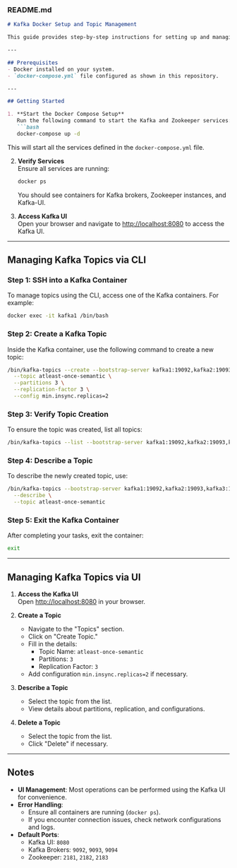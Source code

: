 ### README.md

```markdown
# Kafka Docker Setup and Topic Management

This guide provides step-by-step instructions for setting up and managing Kafka topics in a Docker environment using the provided `docker-compose.yml` file.

---

## Prerequisites
- Docker installed on your system.
- `docker-compose.yml` file configured as shown in this repository.

---

## Getting Started

1. **Start the Docker Compose Setup**  
   Run the following command to start the Kafka and Zookeeper services:
   ```bash
   docker-compose up -d
   ```
   This will start all the services defined in the `docker-compose.yml` file.

2. **Verify Services**  
   Ensure all services are running:
   ```bash
   docker ps
   ```
   You should see containers for Kafka brokers, Zookeeper instances, and Kafka-UI.

3. **Access Kafka UI**  
   Open your browser and navigate to [http://localhost:8080](http://localhost:8080) to access the Kafka UI.

---

## Managing Kafka Topics via CLI

### Step 1: SSH into a Kafka Container
To manage topics using the CLI, access one of the Kafka containers. For example:
```bash
docker exec -it kafka1 /bin/bash
```

### Step 2: Create a Kafka Topic
Inside the Kafka container, use the following command to create a new topic:
```bash
/bin/kafka-topics --create --bootstrap-server kafka1:19092,kafka2:19093,kafka3:19094 \
  --topic atleast-once-semantic \
  --partitions 3 \
  --replication-factor 3 \
  --config min.insync.replicas=2
```

### Step 3: Verify Topic Creation
To ensure the topic was created, list all topics:
```bash
/bin/kafka-topics --list --bootstrap-server kafka1:19092,kafka2:19093,kafka3:19094
```

### Step 4: Describe a Topic
To describe the newly created topic, use:
```bash
/bin/kafka-topics --bootstrap-server kafka1:19092,kafka2:19093,kafka3:19094 \
  --describe \
  --topic atleast-once-semantic
```

### Step 5: Exit the Kafka Container
After completing your tasks, exit the container:
```bash
exit
```

---

## Managing Kafka Topics via UI

1. **Access the Kafka UI**  
   Open [http://localhost:8080](http://localhost:8080) in your browser.

2. **Create a Topic**  
   - Navigate to the "Topics" section.
   - Click on "Create Topic."
   - Fill in the details:
     - Topic Name: `atleast-once-semantic`
     - Partitions: `3`
     - Replication Factor: `3`
   - Add configuration `min.insync.replicas=2` if necessary.

3. **Describe a Topic**  
   - Select the topic from the list.
   - View details about partitions, replication, and configurations.

4. **Delete a Topic**  
   - Select the topic from the list.
   - Click "Delete" if necessary.

---

## Notes
- **UI Management**: Most operations can be performed using the Kafka UI for convenience.
- **Error Handling**:
  - Ensure all containers are running (`docker ps`).
  - If you encounter connection issues, check network configurations and logs.
- **Default Ports**:
  - Kafka UI: `8080`
  - Kafka Brokers: `9092`, `9093`, `9094`
  - Zookeeper: `2181`, `2182`, `2183`